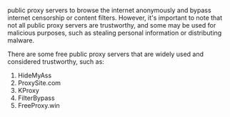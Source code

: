 <p>public proxy servers to browse the internet anonymously and bypass internet censorship or content filters. However, it's important to note that not all public proxy servers are trustworthy, and some may be used for malicious purposes, such as stealing personal information or distributing malware.</p>
<p>There are some free public proxy servers that are widely used and considered trustworthy, such as:</p>
<ol>
<li>HideMyAss</li>
<li>ProxySite.com</li>
<li>KProxy</li>
<li>FilterBypass</li>
<li>FreeProxy.win</li>
</ol>
